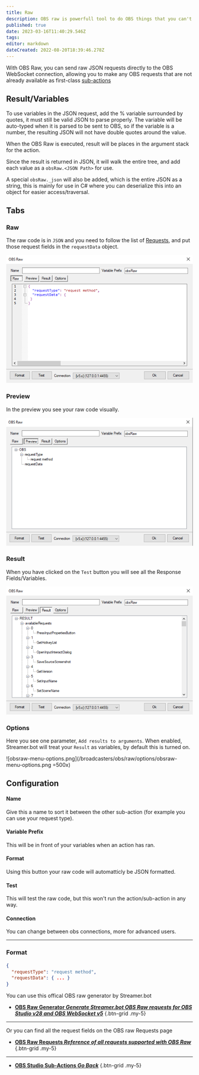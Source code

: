 ```yaml
---
title: Raw
description: OBS raw is powerfull tool to do OBS things that you can't do in regular sub-actions.
published: true
date: 2023-03-16T11:40:29.546Z
tags: 
editor: markdown
dateCreated: 2022-08-20T18:39:46.278Z
---
```


With OBS Raw, you can send raw JSON requests directly to the OBS WebSocket connection, allowing you to make any OBS requests that are not already available as first-class [sub-actions](/Sub-Actions/OBS)

## Result/Variables
To use variables in the JSON request, add the % variable surrounded by quotes, it must still be valid JSON to parse properly.  The variable will be auto-typed when it is parsed to be sent to OBS, so if the variable is a number, the resulting JSON will not have double quotes around the value.

When the OBS Raw is executed, result will be places in the argument stack for the action.

Since the result is returned in JSON, it will walk the entire tree, and add each value as a `obsRaw.<JSON Path>` for use.

A special `obsRaw._json` will also be added, which is the entire JSON as a string, this is mainly for use in C# where you can deserialize this into an object for easier access/traversal.

## Tabs
### Raw
The raw code is in `JSON` and you need to follow the list of [Requests](/Broadcasters/OBS/Requests), and put those request fields in the `requestData` object.

![obsraw-menu-raw-default.png](/broadcasters/obs/raw/raw/obsraw-menu-raw-default.png)

### Preview
In the preview you see your raw code visually.

![obsraw-menu-preview.png](/broadcasters/obs/raw/preview/obsraw-menu-preview.png)

### Result
When you have clicked on the `Test` button you will see all the Response Fields/Variables.

![obsraw-menu-result-request-getversion.png](/broadcasters/obs/raw/result/obsraw-menu-result-request-getversion.png)

### Options
Here you see one parameter, `Add results to arguments`. 
When enabled, Streamer.bot will treat your `Result` as variables, by default this is turned on.

![obsraw-menu-options.png](/broadcasters/obs/raw/options/obsraw-menu-options.png =500x)

## Configuration
#### Name
Give this a name to sort it between the other sub-action (for example you can use your request type).

#### Variable Prefix
This will be in front of your variables when an action has ran.

#### Format
Using this button your raw code will automatticly be JSON formatted.

#### Test
This will test the raw code, but this won't run the action/sub-action in any way.

#### Connection
You can change between obs connections, more for advanced users.

***

### Format
```json
{
  "requestType": "request method",
  "requestData": { ... }
}
```
You can use this offical OBS raw generator by Streamer.bot
- [<i class="mdi mdi-application text--obs"></i>**OBS Raw Generator *Generate Streamer.bot OBS Raw requests for OBS Studio v28 and OBS WebSocket v5***](https://obs-raw.streamer.bot)
{.btn-grid .my-5}

---

Or you can find all the request fields on the OBS raw Requests page
- [<i class="mdi mdi-frequently-asked-questions text--obs"></i>**OBS Raw Requests *Reference of all requests supported with OBS Raw***](/Broadcasters/OBS/Requests)
{.btn-grid .my-5}

---

- [<i class="mdi mdi-chevron-left"></i> **OBS Studio Sub-Actions *Go Back***](/Sub-Actions/OBS)
{.btn-grid .my-5}